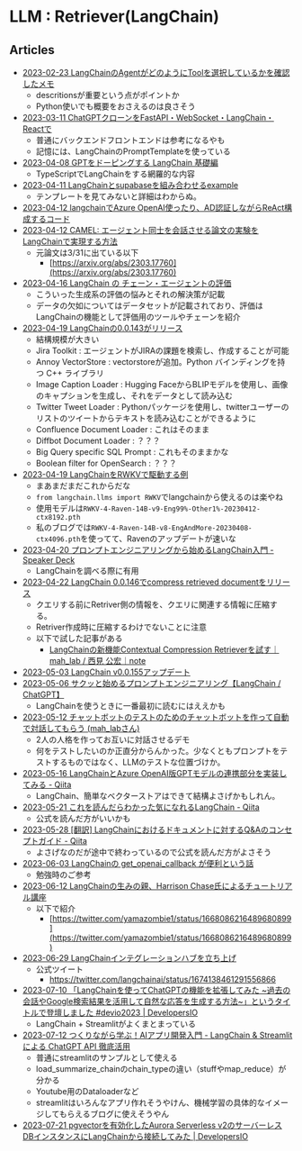 # LLM : Retriever(LangChain)

## Articles

- [2023-02-23 LangChainのAgentがどのようにToolを選択しているかを確認したメモ](https://www.inoue-kobo.com/ai_ml/langchain-agent/)
  - descritionsが重要という点がポイントか
  - Python使いでも概要をおさえるのは良さそう
- [2023-03-11 ChatGPTクローンをFastAPI・WebSocket・LangChain・Reactで](https://zenn.dev/ktechb/articles/chatgpt-clone-stream)
  - 普通にバックエンドフロントエンドは参考になるやも
  - 記憶には、LangChainのPromptTemplateを使っている
- [2023-04-08 GPTをドーピングする LangChain 基礎編](https://zenn.dev/takiko/articles/24217eece242e1)
  - TypeScriptでLangChainをする網羅的な内容
- [2023-04-11 LangChainとsupabaseを組み合わせるexample](https://blog.langchain.dev/langchain-x-supabase/)
  - テンプレートを見てみないと詳細はわからぬ。
- [2023-04-12 langchainでAzure OpenAI使ったり、AD認証しながらReAct構成するコード](https://twitter.com/hiro_gamo/status/1645819925787971584)
- [2023-04-12 CAMEL: エージェント同士を会話させる論文の実験をLangChainで実現する方法](https://twitter.com/hwchase17/status/1645834030519296000)
  - 元論文は3/31に出ている以下
    - [https://arxiv.org/abs/2303.17760](https://arxiv.org/abs/2303.17760)
- [2023-04-16 LangChain の チェーン・エージェントの評価](https://note.com/npaka/n/n7f7479bd3e19)
  - こういった生成系の評価の悩みとそれの解決策が記載
  - データの欠如についてはデータセットが記載されており、評価はLangChainの機能として評価用のツールやチェーンを紹介
- [2023-04-19 LangChainの0.0.143がリリース](https://twitter.com/langchainai/status/1648359232104976384)
  - 結構規模が大きい
  - Jira Toolkit : エージェントがJIRAの課題を検索し、作成することが可能
  - Annoy VectorStore : vectorstoreが追加。Python バインディングを持つ C++ ライブラリ
  - Image Caption Loader : Hugging FaceからBLIPモデルを使用し、画像のキャプションを生成し、それをデータとして読み込む
  - Twitter Tweet Loader : Pythonパッケージを使用し、twitterユーザーのリストのツイートからテキストを読み込むことができるように
  - Confluence Document Loader : これはそのまま
  - Diffbot Document Loader : ？？？
  - Big Query specific SQL Prompt : これもそのままかな
  - Boolean filter for OpenSearch : ？？？
- [2023-04-19 LangChainをRWKVで駆動する例](https://note.com/npaka/n/n130a57aa384a)
  - まあまだまだこれからだな
  - `from langchain.llms import RWKV`でlangchainから使えるのは楽やね
  - 使用モデルは`RWKV-4-Raven-14B-v9-Eng99%-Other1%-20230412-ctx8192.pth`
  - 私のブログでは`RWKV-4-Raven-14B-v8-EngAndMore-20230408-ctx4096.pth`を使ってて、Ravenのアップデートが速いな
- [2023-04-20 プロンプトエンジニアリングから始めるLangChain入門 - Speaker Deck](https://speakerdeck.com/os1ma/puronputoenziniaringukarashi-merulangchainru-men)
  - LangChainを調べる際に有用
- [2023-04-22 LangChain 0.0.146でcompress retrieved documentをリリース](https://twitter.com/hwchase17/status/1649428295467905025)
  - クエリする前にRetriver側の情報を、クエリに関連する情報に圧縮する。
  - Retriver作成時に圧縮するわけでないことに注意
  - 以下で試した記事がある
    - [LangChainの新機能Contextual Compression Retrieverを試す｜mah_lab / 西見 公宏｜note](https://note.com/mahlab/n/n7d72e83904cc)
- [2023-05-03 LangChain v0.0.155アップデート](https://twitter.com/langchainai/status/1653469034804023298?s=12&t=0nszgXsDXAd-L4WiCutIWg)
- [2023-05-06 サクッと始めるプロンプトエンジニアリング【LangChain / ChatGPT】](https://zenn.dev/umi_mori/books/prompt-engineer)
  - LangChainを使うときに一番最初に読むにはええかも
- [2023-05-12 チャットボットのテストのためのチャットボットを作って自動で対話してもらう (mah_labさん)](https://note.com/mahlab/n/n377fef03d5a4)
  - 2人の人格を作ってお互いに対話させるデモ
  - 何をテストしたいのか正直分からんかった。少なくともプロンプトをテストするものではなく、LLMのテストな位置づけか。
- [2023-05-16 LangChainとAzure OpenAI版GPTモデルの連携部分を実装してみる - Qiita](https://qiita.com/tmiyata25/items/7a04096342241d8a2b4c)
  - LangChain、簡単なベクターストアはできて結構よさげかもしれん。
- [2023-05-21 これを読んだらわかった気になれるLangChain - Qiita](https://qiita.com/moritalous/items/7ceccbf809cc2f35ded2)
  - 公式を読んだ方がいいかも
- [2023-05-28 [翻訳] LangChainにおけるドキュメントに対するQ&Aのコンセプトガイド - Qiita](https://qiita.com/taka_yayoi/items/8f3251b44f4a6c7f5c64)
  - よさげなのだが途中で終わっているので公式を読んだ方がよさそう
- [2023-06-03 LangChainの get_openai_callback が便利という話](https://twitter.com/mlbear2/status/1664801611594752000)
  - 勉強時のご参考
- [2023-06-12 LangChainの生みの親、Harrison Chase氏によるチュートリアル講座](https://www.deeplearning.ai/short-courses/langchain-for-llm-application-development/)
  - 以下で紹介
    - [https://twitter.com/yamazombie1/status/1668086216489680899](https://twitter.com/yamazombie1/status/1668086216489680899)
- [2023-06-29 LangChainインテグレーションハブを立ち上げ](https://integrations.langchain.com/)
  - 公式ツイート
    - https://twitter.com/langchainai/status/1674138461291556866
- [2023-07-10 「LangChainを使ってChatGPTの機能を拡張してみた ~過去の会話やGoogle検索結果を活用して自然な応答を生成する方法~」というタイトルで登壇しました #devio2023 | DevelopersIO](https://dev.classmethod.jp/articles/how-to-develop-apps-using-langchain-lanuch01/)
  - LangChain + Streamlitがよくまとまっている
- [2023-07-12 つくりながら学ぶ！AIアプリ開発入門 - LangChain & Streamlit による ChatGPT API 徹底活用](https://zenn.dev/ml_bear/books/d1f060a3f166a5)
  - 普通にstreamlitのサンプルとして使える
  - load_summarize_chainのchain_typeの違い（stuffやmap_reduce）が分かる
  - Youtube用のDataloaderなど
  - streamlitはいろんなアプリ作れそうやけん、機械学習の具体的なイメージしてもらえるブログに使えそうやん
- [2023-07-21 pgvectorを有効化したAurora Serverless v2のサーバーレスDBインスタンスにLangChainから接続してみた | DevelopersIO](https://dev.classmethod.jp/articles/amazon-aurora-serverless-v2-postgresql-pgvector-langchain/#toc-16)
